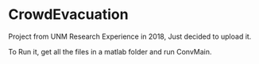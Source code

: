 # CrowdEvacuation
Project from UNM Research Experience in 2018, Just decided to upload it.

To Run it, get all the files in a matlab folder and run ConvMain.

